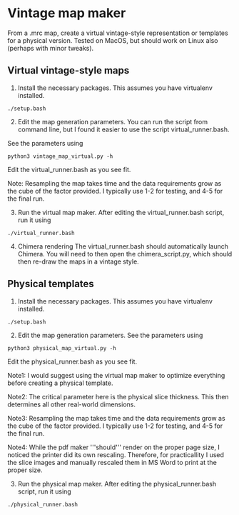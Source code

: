 # Vintage map maker
From a .mrc map, create a virtual vintage-style representation or templates for a physical version. Tested on MacOS, but should work on Linux also (perhaps with minor tweaks).

## Virtual vintage-style maps
1. Install the necessary packages. 
This assumes you have virtualenv installed.

```
./setup.bash
```

2. Edit the map generation parameters.
You can run the script from command line, but I found it easier to use the script virtual_runner.bash. 

See the parameters using
```
python3 vintage_map_virtual.py -h
```
Edit the virtual_runner.bash as you see fit.

Note: Resampling the map takes time and the data requirements grow as the cube of the factor provided. I typically use 1-2 for testing, and 4-5 for the final run.

3. Run the virtual map maker. 
After editing the virtual_runner.bash script, run it using
```
./virtual_runner.bash
```

4. Chimera rendering
The virtual_runner.bash should automatically launch Chimera. You will need to then open the chimera_script.py, which should then re-draw the maps in a vintage style.

## Physical templates
1. Install the necessary packages. 
This assumes you have virtualenv installed.

```
./setup.bash
```

2. Edit the map generation parameters.
See the parameters using
```
python3 physical_map_virtual.py -h
```
Edit the physical_runner.bash as you see fit.

Note1: I would suggest using the virtual map maker to optimize everything before creating a physical template.  

Note2: The critical parameter here is the physical slice thickness. This then determines all other real-world dimensions.

Note3: Resampling the map takes time and the data requirements grow as the cube of the factor provided. I typically use 1-2 for testing, and 4-5 for the final run.

Note4: While the pdf maker '''should''' render on the proper page size, I noticed the printer did its own rescaling. Therefore, for practicallity I used the slice images and manually rescaled them in MS Word to print at the proper size.

3. Run the physical map maker. 
After editing the physical_runner.bash script, run it using
```
./physical_runner.bash
